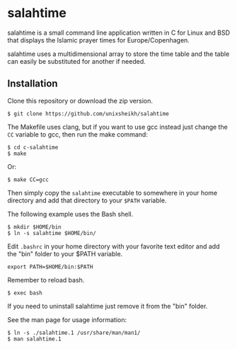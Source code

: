 # salahtime

salahtime is a small command line application written in C for Linux and BSD that displays the Islamic prayer times for Europe/Copenhagen.

salahtime uses a multidimensional array to store the time table and the table can easily be substituted for another if needed.

## Installation

Clone this repository or download the zip version.

```
$ git clone https://github.com/unixsheikh/salahtime
```

The Makefile uses clang, but if you want to use gcc instead just change the `CC` variable to gcc, then run the make command:

```
$ cd c-salahtime
$ make
```

Or:

```
$ make CC=gcc
```

Then simply copy the `salahtime` executable to somewhere in your home directory and add that directory to your `$PATH` variable.

The following example uses the Bash shell.

```
$ mkdir $HOME/bin
$ ln -s salahtime $HOME/bin/
```

Edit `.bashrc` in your home directory with your favorite text editor and add the "bin" folder to your $PATH variable.

```
export PATH=$HOME/bin:$PATH
```

Remember to reload bash.

```
$ exec bash
```

If you need to uninstall salahtime just remove it from the "bin" folder.

See the man page for usage information:

```
$ ln -s ./salahtime.1 /usr/share/man/man1/
$ man salahtime.1
```

